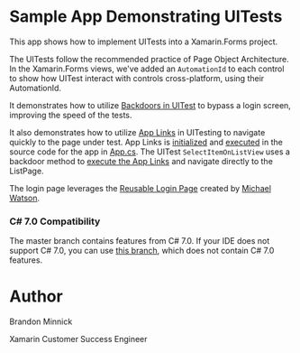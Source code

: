 
# Sample App Demonstrating UITests
This app shows how to implement UITests into a Xamarin.Forms project.

The UITests follow the recommended practice of Page Object Architecture. In the Xamarin.Forms views, we've added an `AutomationId` to each control to show how UITest interact with controls cross-platform, using their AutomationId. 

It demonstrates how to utilize [Backdoors in UITest](https://developer.xamarin.com/guides/testcloud/uitest/working-with/backdoors/) to bypass a login screen, improving the speed of the tests. 

It also demonstrates how to utilize [App Links](https://blog.xamarin.com/deep-link-content-with-xamarin-forms-url-navigation/) in UITesting to navigate quickly to the page under test. App Links is [initialized](https://github.com/brminnick/UITestSampleApp/blob/master/UITestSampleApp/UITestSampleApp/App.cs#L101) and [executed](https://github.com/brminnick/UITestSampleApp/blob/master/UITestSampleApp/UITestSampleApp/App.cs#L104) in the source code for the app in [App.cs](https://github.com/brminnick/UITestSampleApp/blob/master/UITestSampleApp/UITestSampleApp/App.cs). The UITest `SelectItemOnListView` uses a backdoor method to [execute the App Links](https://github.com/brminnick/UITestSampleApp/blob/master/UITestSampleApp/UITestSampleApp.UITests/Tests/TestsAfterLoginScreen.cs#L52) and navigate directly to the ListPage.

The login page leverages the [Reusable Login Page](https://github.com/michael-watson/Forms-Expenses/tree/master/MyLoginUI) created by [Michael Watson](https://github.com/michael-watson).

### C# 7.0 Compatibility
The master branch contains features from C# 7.0. If your IDE does not support C# 7.0, you can use [this branch](https://github.com/brminnick/UITestSampleApp/tree/Remove-C%237), which does not contain C# 7.0 features.

Author
===
Brandon Minnick

Xamarin Customer Success Engineer
